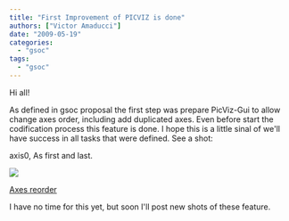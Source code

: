 ```yaml
---
title: "First Improvement of PICVIZ is done"
authors: ["Victor Amaducci"]
date: "2009-05-19"
categories: 
  - "gsoc"
tags: 
  - "gsoc"
---
```


Hi all!

  

As defined in gsoc proposal the first step was prepare PicViz-Gui to allow change axes order, including add duplicated axes. Even before start the codification process this feature is done. I hope this is a little sinal of we'll have success in all tasks that were defined. See a shot:

  

axis0, As first and last.

  

![](images/moz-screenshot.jpg)

  

[](http://www.las.ic.unicamp.br/~gabriel/pub/picviz/Captura_de_tela.png "PicViz axes reorder")[Axes reorder](http://www.las.ic.unicamp.br/~gabriel/pub/picviz/Captura_de_tela.png)

  

I have no time for this yet, but soon I'll post new shots of these feature.
